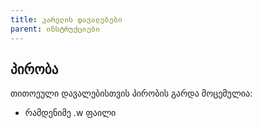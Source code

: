 ```yaml
---
title: კარელის დავალებები
parent: ინსტრუქციები
---
```


## პირობა
თითოეული დავალებისთვის პირობის გარდა მოცემულია:
- რამდენიმე .w ფაილი

